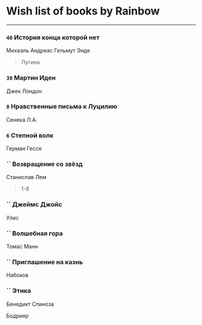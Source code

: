 # Wish list of books by Rainbow
---

### `40` История конца которой нет
Михаэль Андреас Гельмут Энде
> Лугина

### `38` Мартин Иден
Джек Лондон

### `8` Нравственные письма к Луцилию
Сенека Л.А.

### `6` Степной волк
Герман Гессе

### `` Возвращение со звёзд
Станислав Лем
> 1-8

### `` Джеймс Джойс
Улис

### `` Волшебная гора
Томас Манн

### `` Приглашение на казнь
Набоков

### `` Этика
Бенедикт Спиноза

Бодрияр

